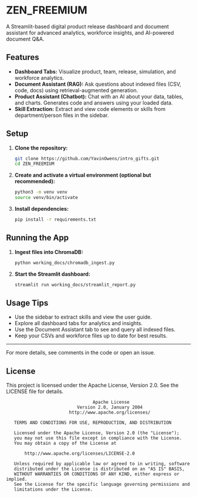 # ZEN_FREEMIUM

A Streamlit-based digital product release dashboard and document assistant for advanced analytics, workforce insights, and AI-powered document Q&A.

## Features
- **Dashboard Tabs:** Visualize product, team, release, simulation, and workforce analytics.
- **Document Assistant (RAG):** Ask questions about indexed files (CSV, code, docs) using retrieval-augmented generation.
- **Product Assistant (Chatbot):** Chat with an AI about your data, tables, and charts. Generates code and answers using your loaded data.
- **Skill Extraction:** Extract and view code elements or skills from department/person files in the sidebar.

## Setup
1. **Clone the repository:**
   ```bash
   git clone https://github.com/YavinOwens/intro_gifts.git
   cd ZEN_FREEMIUM
   ```
2. **Create and activate a virtual environment (optional but recommended):**
   ```bash
   python3 -m venv venv
   source venv/bin/activate
   ```
3. **Install dependencies:**
   ```bash
   pip install -r requirements.txt
   ```

## Running the App
1. **Ingest files into ChromaDB:**
   ```bash
   python working_docs/chromadb_ingest.py
   ```
2. **Start the Streamlit dashboard:**
   ```bash
   streamlit run working_docs/streamlit_report.py
   ```

## Usage Tips
- Use the sidebar to extract skills and view the user guide.
- Explore all dashboard tabs for analytics and insights.
- Use the Document Assistant tab to see and query all indexed files.
- Keep your CSVs and workforce files up to date for best results.

---
For more details, see comments in the code or open an issue.

## License

This project is licensed under the Apache License, Version 2.0. See the LICENSE file for details.

```
                                 Apache License
                           Version 2.0, January 2004
                        http://www.apache.org/licenses/

   TERMS AND CONDITIONS FOR USE, REPRODUCTION, AND DISTRIBUTION

   Licensed under the Apache License, Version 2.0 (the "License");
   you may not use this file except in compliance with the License.
   You may obtain a copy of the License at

       http://www.apache.org/licenses/LICENSE-2.0

   Unless required by applicable law or agreed to in writing, software
   distributed under the License is distributed on an "AS IS" BASIS,
   WITHOUT WARRANTIES OR CONDITIONS OF ANY KIND, either express or implied.
   See the License for the specific language governing permissions and
   limitations under the License. 